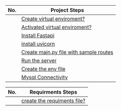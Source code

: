|  No.  | Project Steps                                                                                                                  |
| :---: | ------------------------------------------------------------------------------------------------------------------------------ |
|       | [Create virtual enviroment?](../1.0_create_virtual_env.md#create-virtual-enviroment)                                           |
|       | [Activated virtual enviroment?](../1.0_create_virtual_env.md#activated-virtual-enviroment)                                     |
|       | [Install Fastapi](../1.1_install_fastapi_uvicorn.md#install-fastapi)                                                           |
|       | [install uvicorn](../1.1_install_fastapi_uvicorn.md#install-uvicorn)                                                           |
|       | [Create main.py file with sample routes](../1.2_create_main.py_file_and_create_the_routes.md#create-a-mainpy-file-with-routes) |
|       | [Run the server](../1.3_server_run.md#run-the-server)                                                                          |
|       | [Create the env file](../1.4_env.md)                                                                                           |
|       | [Mysql Connectivity](../1.5_mysql_connectivity.md)                                                                             |



|  No.  | Requirments Steps                                                                                           |
| :---: | ----------------------------------------------------------------------------------------------------------- |
|       | [create the requiments file?](../project_setup_one_to_another_system.md#project-setup-one-pc-to-another-pc) |